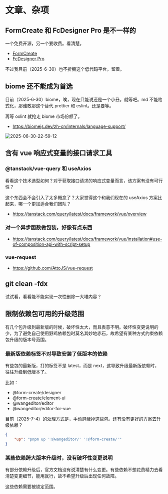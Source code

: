 # 文章、杂项

## FormCreate 和 FcDesigner Pro 是不一样的

一个免费开源，另一个要收费。看清楚。

- [FormCreate](https://www.form-create.com/v3/guide/install)
- [FcDesigner Pro](https://pro.form-create.com/doc/)

不过我目前（2025-6-30）也不折腾这个低代码平台。留着。

## biome 还不能成为首选

目前（2025-6-30）biome，唉，现在只能说还是一个小丑。就等吧。md 不能格式化，那谁敢那这个替代 prettier 和 eslint。还是要等。

再等 oxlint 就抢走 biome 市场份额了。

- https://biomejs.dev/zh-cn/internals/language-support/

![2025-06-30-22-59-12](https://gh-img-store.ruan-cat.com/img/2025-06-30-22-59-12.png)

## 含有 vue 响应式变量的接口请求工具

### @tanstack/vue-query 和 useAxios

看看这个技术选型如何？对于获取接口请求的响应式变量而言，该方案有没有可行性？

这个东西会不会引入了太多概念了？大家觉得这个和我们现在的 useAxios 方案比起来，哪一个更加适合我们团队？

- https://tanstack.com/query/latest/docs/framework/vue/overview

### 对一个异步函数做包装，好像有点东西

- https://tanstack.com/query/latest/docs/framework/vue/installation#use-of-composition-api-with-script-setup

### vue-request

- https://github.com/AttoJS/vue-request

## git clean -fdx

试试看，看看能不能实现一次性删除一大堆内容？

## 限制依赖包可用的升级范围

有几个包升级到最新版的时候，破坏性太大，而且表意不明。破坏性变更说明的少，为了避免自己使用野鸡依赖包时莫名其妙地赤石，故希望有某种方式约束依赖包升级的版本号范围。

### 最新版依赖标签不对导致安装了低版本的依赖

有些包的最新版，打的标签不是 latest，而是 next，这导致升级最新版依赖时，往往升级到低版本了。

比如：

- @form-create/designer
- @form-create/element-ui
- @wangeditor/editor
- @wangeditor/editor-for-vue

目前（2025-7-4）的处理方式是，手动屏蔽掉这些包。还有没有更好的方案去升级依赖？

```json
{
	"up": "pnpm up '!@wangeditor/' '!@form-create/'"
}
```

### 某些依赖跨大版本升级时，没有破坏性变更说明

有部分依赖升级后，官方文档没有说清楚有什么变更。有些依赖不想花费精力去看清楚变更细节，能用就行，故不希望升级后出现任何故障。

这些依赖需要被锁定范围。
